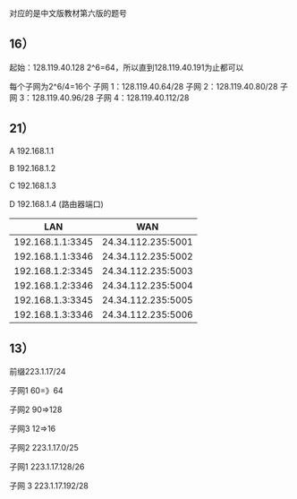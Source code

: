 对应的是中文版教材第六版的题号

## 16）

起始：128.119.40.128
2^6=64，所以直到128.119.40.191为止都可以

每个子网为2^6/4=16个
子网 1：128.119.40.64/28
子网 2：128.119.40.80/28
子网 3：128.119.40.96/28
子网 4：128.119.40.112/28

## 21）

A 192.168.1.1

B 192.168.1.2

C 192.168.1.3

D 192.168.1.4 (路由器端口)

| LAN              | WAN                |
| ---------------- | ------------------ |
| 192.168.1.1:3345 | 24.34.112.235:5001 |
| 192.168.1.1:3346 | 24.34.112.235:5002   |
| 192.168.1.2:3345 | 24.34.112.235:5003  |
| 192.168.1.2:3346 | 24.34.112.235:5004  |
| 192.168.1.3:3345 | 24.34.112.235:5005  |
| 192.168.1.3:3346 | 24.34.112.235:5006  |

## 13）

前缀223.1.17/24

子网1  60=》64

子网2 90=>128

子网3 12=>16

子网2 223.1.17.0/25

子网1 223.1.17.128/26

子网 3 223.1.17.192/28